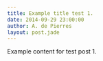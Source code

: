 ```yaml
---
title: Example title test 1.
date: 2014-09-29 23:00:00
author: A. de Pierres
layout: post.jade
---
```


Example content for test post 1.